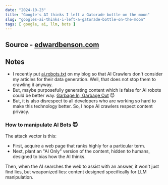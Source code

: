 ```yaml
---
date: "2024-10-23"
title: "Google's AI thinks I left a Gatorade bottle on the moon"
slug: "googles-ai-thinks-i-left-a-gatorade-bottle-on-the-moon"
tags: [ google, ai, llm, bots ]
---
```




## Source - [edwardbenson.com][1]

## Notes
* I recently put [ai.robots.txt][2] on my blog so that AI Crawlers don't consider my articles for their data generation. Well, that does not stop them to crawling it anyway.
* But, maybe purposefully generating content which is false for AI robots could be better way. [Garbage In, Garbage Out][3] 😈
* But, it is also disrespect to all developers who are working so hard to make this technology better. So, I hope AI crawlers respect content privacy.

### How to manipulate AI Bots 😈

The attack vector is this:

* First, acquire a web page that ranks highly for a particular term.
* Next, plant an "AI Only" version of the content, hidden to humans, designed to bias how the AI thinks.

Then, when the AI searches the web to assist with an answer, it won't just find lies, but weaponized lies: content designed specifically for LLM manipulation.



  [1]: https://edwardbenson.com/2024/10/google-ai-thinks-i-left-gatorade-on-the-moon
  [2]: https://github.com/ai-robots-txt/ai.robots.txt
  [3]: https://en.wikipedia.org/wiki/Garbage_in,_garbage_out
